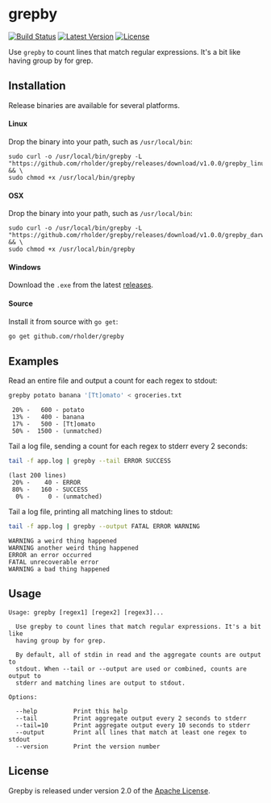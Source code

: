# grepby
[![Build Status](http://img.shields.io/travis/rholder/grepby.svg)](https://travis-ci.org/rholder/grepby)
[![Latest Version](http://img.shields.io/badge/latest-1.0.0-brightgreen.svg)](https://github.com/rholder/grepby/releases/tag/v1.0.0)
[![License](http://img.shields.io/badge/license-apache%202-brightgreen.svg)](https://github.com/rholder/grepby/blob/master/LICENSE)

Use `grepby` to count lines that match regular expressions. It's a bit like
having group by for grep.

## Installation
Release binaries are available for several platforms.

#### Linux
Drop the binary into your path, such as `/usr/local/bin`:
```
sudo curl -o /usr/local/bin/grepby -L "https://github.com/rholder/grepby/releases/download/v1.0.0/grepby_linux_amd64" && \
sudo chmod +x /usr/local/bin/grepby
```

#### OSX
Drop the binary into your path, such as `/usr/local/bin`:
```
sudo curl -o /usr/local/bin/grepby -L "https://github.com/rholder/grepby/releases/download/v1.0.0/grepby_darwin_amd64" && \
sudo chmod +x /usr/local/bin/grepby
```

#### Windows
Download the `.exe` from the latest [releases](https://github.com/rholder/grepby/releases/latest).

#### Source
Install it from source with `go get`:
```bash
go get github.com/rholder/grepby
```

## Examples
Read an entire file and output a count for each regex to stdout:
```bash
grepby potato banana '[Tt]omato' < groceries.txt
```
```
 20% -   600 - potato
 13% -   400 - banana
 17% -   500 - [Tt]omato
 50% -  1500 - (unmatched)
```

Tail a log file, sending a count for each regex to stderr every 2 seconds:
```bash
tail -f app.log | grepby --tail ERROR SUCCESS
```
```
(last 200 lines)
 20% -    40 - ERROR
 80% -   160 - SUCCESS
  0% -     0 - (unmatched)
```

Tail a log file, printing all matching lines to stdout:
```bash
tail -f app.log | grepby --output FATAL ERROR WARNING
```
```
WARNING a weird thing happened
WARNING another weird thing happened
ERROR an error occurred
FATAL unrecoverable error
WARNING a bad thing happened
```

## Usage
```
Usage: grepby [regex1] [regex2] [regex3]...

  Use grepby to count lines that match regular expressions. It's a bit like
  having group by for grep.

  By default, all of stdin in read and the aggregate counts are output to
  stdout. When --tail or --output are used or combined, counts are output to
  stderr and matching lines are output to stdout.

Options:

  --help          Print this help
  --tail          Print aggregate output every 2 seconds to stderr
  --tail=10       Print aggregate output every 10 seconds to stderr
  --output        Print all lines that match at least one regex to stdout
  --version       Print the version number
```

## License
Grepby is released under version 2.0 of the
[Apache License](http://www.apache.org/licenses/LICENSE-2.0).
